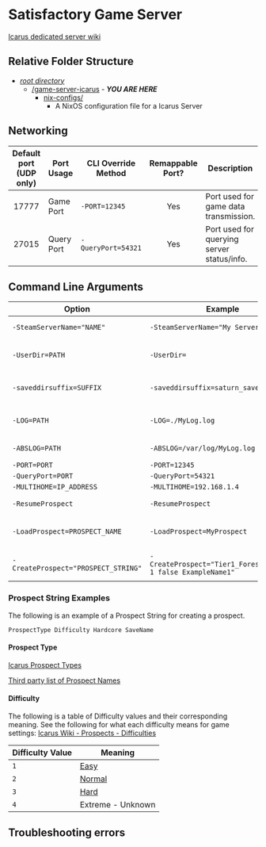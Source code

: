 # Satisfactory Game Server

[Icarus dedicated server wiki](https://icarus.fandom.com/wiki/Dedicated_Server)

## Relative Folder Structure

- [*root directory*](../README.md)
  - [/game-server-icarus](./README.md) - ***YOU ARE HERE***
    - [nix-configs/](./nix-configs/README.md)
      - A NixOS configuration file for a Icarus Server

## Networking

| Default port (UDP only) | Port Usage | CLI Override Method | Remappable Port? | Description                                |
|:-----------------------:|------------|---------------------|:----------------:|--------------------------------------------|
|          17777          | Game Port  | `-PORT=12345`       |        Yes       | Port used for game data transmission.      |
|          27015          | Query Port | `-QueryPort=54321`  |        Yes       | Port used for querying server status/info. |

## Command Line Arguments

| Option                              | Example                                                       | Description                                                                                                            |
|-------------------------------------|---------------------------------------------------------------|------------------------------------------------------------------------------------------------------------------------|
| `-SteamServerName="NAME"`           | `-SteamServerName="My Server"`                                | Sets the session name in the server browser, limited to 64 characters                                                  |
| `-UserDir=PATH`                     | `-UserDir=`                                                   | Allows changing the base directory that Saved/ and other files are created in. Path can be relative or absolute.       |
| `-saveddirsuffix=SUFFIX`            | `-saveddirsuffix=saturn_save`                                 | Appends the `Saved/` directory with the provided suffix. Creates a folder like `saturn_save/`.                         |
| `-LOG=PATH`                         | `-LOG=./MyLog.log`                                            | Log path relative to the `Saved/Logs/` folder. Moves the log up to the Saved folder and renames it `MyLog.log`.        |
| `-ABSLOG=PATH`                      | `-ABSLOG=/var/log/MyLog.log`                                  | Absolute log path. May require elevated permissions depending on path.                                                 |
| `-PORT=PORT`                        | `-PORT=12345`                                                 |                                                                                                                        |
| `-QueryPort=PORT`                   | `-QueryPort=54321`                                            |                                                                                                                        |
| `-MULTIHOME=IP_ADDRESS`             | `-MULTIHOME=192.168.1.4`                                      |                                                                                                                        |
| `-ResumeProspect`                   | `-ResumeProspect`                                             | Automatically tries to resume the last prospect on start up.                                                           |
| `-LoadProspect=PROSPECT_NAME`       | `-LoadProspect=MyProspect`                                    | Loads the prospect by name from Saved/PlayerData/DedicatedServer/Prospects/ on start up.                               |
| `-CreateProspect="PROSPECT_STRING"` | `-CreateProspect="Tier1_Forest_Recon_0 1 false ExampleName1"` | Creates and launches a prospect on start up using the passed in parameters. See below for examples of Prospect Strings |

### Prospect String Examples

The following is an example of a Prospect String for creating a prospect.

```none
ProspectType Difficulty Hardcore SaveName
```

#### Prospect Type

[Icarus Prospect Types](https://icarus.fandom.com/wiki/Category:Prospects#Olympus_Prospect_List_Comparison)

[Third party list of Prospect Names](https://github.com/RocketWerkz/IcarusDedicatedServer/wiki/Prospect-Names)

#### Difficulty

The following is a table of Difficulty values and their corresponding meaning. See the following for what each difficulty means for game settings:
[Icarus Wiki - Prospects - Difficulties](https://icarus.fandom.com/wiki/Category:Prospects#Difficulties)

| Difficulty Value | Meaning                                                                     |
|------------------|-----------------------------------------------------------------------------|
| `1`              | [Easy](https://icarus.fandom.com/wiki/Category:Prospects#Easy)              |
| `2`              | [Normal](https://icarus.fandom.com/wiki/Category:Prospects#Medium_(Normal)) |
| `3`              | [Hard](https://icarus.fandom.com/wiki/Category:Prospects#Hard)              |
| `4`              | Extreme - Unknown                                                           |

## Troubleshooting errors
